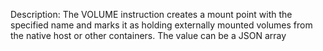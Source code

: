 Description:
	The VOLUME instruction creates a mount point with the specified name and marks it as holding externally mounted volumes from the native host or other containers. The value can be a JSON array